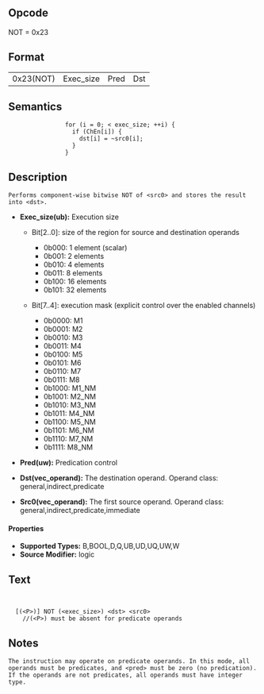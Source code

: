 <!---======================= begin_copyright_notice ============================

Copyright (C) 2020-2021 Intel Corporation

SPDX-License-Identifier: MIT

============================= end_copyright_notice ==========================-->

 

## Opcode

  NOT = 0x23

## Format

| | | | |
| --- | --- | --- | --- |
| 0x23(NOT) | Exec_size | Pred | Dst | Src0 |


## Semantics




                    for (i = 0; < exec_size; ++i) {
                      if (ChEn[i]) {
                        dst[i] = ~src0[i];
                      }
                    }

## Description


    Performs component-wise bitwise NOT of <src0> and stores the result into <dst>.

- **Exec_size(ub):** Execution size
 
  - Bit[2..0]: size of the region for source and destination operands
 
    - 0b000:  1 element (scalar) 
    - 0b001:  2 elements 
    - 0b010:  4 elements 
    - 0b011:  8 elements 
    - 0b100:  16 elements 
    - 0b101:  32 elements 
  - Bit[7..4]: execution mask (explicit control over the enabled channels)
 
    - 0b0000:  M1 
    - 0b0001:  M2 
    - 0b0010:  M3 
    - 0b0011:  M4 
    - 0b0100:  M5 
    - 0b0101:  M6 
    - 0b0110:  M7 
    - 0b0111:  M8 
    - 0b1000:  M1_NM 
    - 0b1001:  M2_NM 
    - 0b1010:  M3_NM 
    - 0b1011:  M4_NM 
    - 0b1100:  M5_NM 
    - 0b1101:  M6_NM 
    - 0b1110:  M7_NM 
    - 0b1111:  M8_NM
- **Pred(uw):** Predication control

- **Dst(vec_operand):** The destination operand. Operand class: general,indirect,predicate

- **Src0(vec_operand):** The first source operand. Operand class: general,indirect,predicate,immediate

#### Properties
- **Supported Types:** B,BOOL,D,Q,UB,UD,UQ,UW,W 
- **Source Modifier:** logic 


## Text
```
    

  [(<P>)] NOT (<exec_size>) <dst> <src0>
    //(<P>) must be absent for predicate operands
```



## Notes



    The instruction may operate on predicate operands. In this mode, all operands must be predicates, and <pred> must be zero (no predication). If the operands are not predicates, all operands must have integer type.
